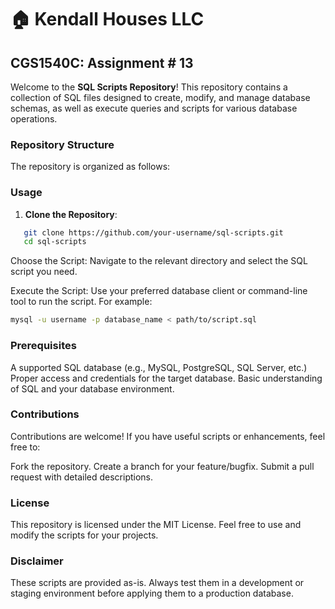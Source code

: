 # 🏠 Kendall Houses LLC

## CGS1540C: Assignment # 13

Welcome to the **SQL Scripts Repository**! This repository contains a collection of SQL files designed to create, modify, and manage database schemas, as well as execute queries and scripts for various database operations.

### Repository Structure

The repository is organized as follows:

### Usage

1. **Clone the Repository**:

```bash
   git clone https://github.com/your-username/sql-scripts.git
   cd sql-scripts
```

Choose the Script: Navigate to the relevant directory and select the SQL script you need.

Execute the Script: Use your preferred database client or command-line tool to run the script. For example:

```bash
mysql -u username -p database_name < path/to/script.sql
```

### Prerequisites

A supported SQL database (e.g., MySQL, PostgreSQL, SQL Server, etc.)
Proper access and credentials for the target database.
Basic understanding of SQL and your database environment.

### Contributions

Contributions are welcome! If you have useful scripts or enhancements, feel free to:

Fork the repository.
Create a branch for your feature/bugfix.
Submit a pull request with detailed descriptions.

### License

This repository is licensed under the MIT License. Feel free to use and modify the scripts for your projects.

### Disclaimer

These scripts are provided as-is. Always test them in a development or staging environment before applying them to a production database.

